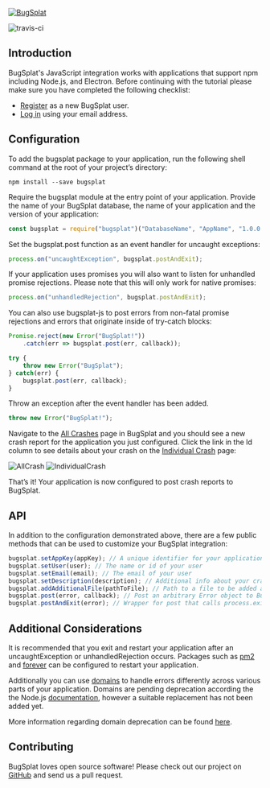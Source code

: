 [![BugSplat](https://s3.amazonaws.com/bugsplat-public/npm/header.png)](https://www.bugsplat.com)

![travis-ci](https://travis-ci.org/BugSplat-Git/bugsplat-js.svg?branch=master)
## Introduction
BugSplat's JavaScript integration works with applications that support npm including Node.js, and Electron. Before continuing with the tutorial please make sure you have completed the following checklist:
* [Register](http://www.bugsplat.com/account-registration/) as a new BugSplat user.
* [Log in](https://www.bugsplat.com/user-login/) using your email address.

## Configuration
To add the bugsplat package to your application, run the following shell command at the root of your project’s directory:
```shell
npm install --save bugsplat
```
Require the bugsplat module at the entry point of your application. Provide the name of your BugSplat database, the name of your application and the version of your application:
 ```js
 const bugsplat = require("bugsplat")("DatabaseName", "AppName", "1.0.0.0");
 ```
Set the bugsplat.post function as an event handler for uncaught exceptions:
```js
process.on("uncaughtException", bugsplat.postAndExit);
```
If your application uses promises you will also want to listen for unhandled promise rejections. Please note that this will only work for native promises:
```js
process.on("unhandledRejection", bugsplat.postAndExit);
```

You can also use bugsplat-js to post errors from non-fatal promise rejections and errors that originate inside of try-catch blocks:
```js
Promise.reject(new Error("BugSplat!"))
    .catch(err => bugsplat.post(err, callback));

try {
    throw new Error("BugSplat");
} catch(err) {
    bugsplat.post(err, callback);
}
```

Throw an exception after the event handler has been added. 
```js
throw new Error("BugSplat!");
```
Navigate to the [All Crashes](https://www.bugsplat.com/allCrash/) page in BugSplat and you should see a new crash report for the application you just configured. Click the link in the Id column to see details about your crash on the [Individual Crash](https://www.bugsplat.com/individualCrash/?id=405) page:

![AllCrash](https://s3.amazonaws.com/bugsplat-public/npm/allCrash.png)
![IndividualCrash](https://s3.amazonaws.com/bugsplat-public/npm/individualCrash.png)

That’s it! Your application is now configured to post crash reports to BugSplat.

## API
In addition to the configuration demonstrated above, there are a few public methods that can be used to customize your BugSplat integration:
```js
bugsplat.setAppKey(appKey); // A unique identifier for your application
bugsplat.setUser(user); // The name or id of your user
bugsplat.setEmail(email); // The email of your user
bugsplat.setDescription(description); // Additional info about your crash that gets reset after every post
bugsplat.addAdditionalFile(pathToFile); // Path to a file to be added at post time (limit 1MB)
bugsplat.post(error, callback); // Post an arbitrary Error object to BugSplat with callback that accepts 2 parameters (err, responseBody)
bugsplat.postAndExit(error); // Wrapper for post that calls process.exit() after posting error to BugSplat
```
## Additional Considerations
It is recommended that you exit and restart your application after an uncaughtException or unhandledRejection occurs. Packages such as [pm2](https://www.npmjs.com/package/pm2) and [forever](https://www.npmjs.com/package/forever) can be configured to restart your application.

Additionally you can use [domains](https://nodejs.org/api/domain.html#domain_warning_don_t_ignore_errors) to handle errors differently across various parts of your application. Domains are pending deprecation according the the Node.js [documentation](https://nodejs.org/api/domain.html), however a suitable replacement has not been added yet.

More information regarding domain deprecation can be found [here](https://github.com/nodejs/node/issues/10843).
## Contributing
BugSplat loves open source software! Please check out our project on [GitHub](https://github.com/bobbyg603/bugsplat-js) and send us a pull request.
